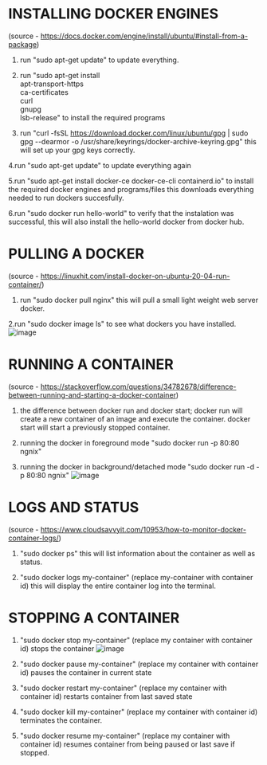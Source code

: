 # INSTALLING DOCKER ENGINES
(source - https://docs.docker.com/engine/install/ubuntu/#install-from-a-package)
1. run "sudo apt-get update" to update everything.

2. run "sudo apt-get install \
    apt-transport-https \
    ca-certificates \
    curl \
    gnupg \
    lsb-release" to install the required programs

3. run "curl -fsSL https://download.docker.com/linux/ubuntu/gpg | sudo gpg --dearmor -o /usr/share/keyrings/docker-archive-keyring.gpg" this will set up your gpg keys correctly.

4.run "sudo apt-get update" to update everything again

5.run "sudo apt-get install docker-ce docker-ce-cli containerd.io" to install the required docker engines and programs/files this downloads everything needed to run dockers succesfully.

6.run "sudo docker run hello-world" to verify that the instalation was successful, this will also install the hello-world docker from docker hub.

# PULLING A DOCKER 
(source - https://linuxhit.com/install-docker-on-ubuntu-20-04-run-container/)

1. run "sudo docker pull nginx" this will pull a small light weight web server docker.

2.run "sudo docker image ls" to see what dockers you have installed.
![image](https://github.com/WSU-kduncan/cs2900-NovaThread/edit/main/Project%202/Images/dockerimagels.jpg)

# RUNNING A CONTAINER 
(source - https://stackoverflow.com/questions/34782678/difference-between-running-and-starting-a-docker-container)

1. the difference between docker run and docker start; docker run will create a new container of an image and execute the container. docker start will start a previously stopped container.

2. running the docker in foreground mode "sudo docker run -p 80:80 ngnix"

3. running the docker in background/detached mode "sudo docker run -d -p 80:80 ngnix"
![image](https://github.com/WSU-kduncan/cs2900-NovaThread/edit/main/Project%202/Images/dockerterminal.jpg)

# LOGS AND STATUS
(source - https://www.cloudsavvyit.com/10953/how-to-monitor-docker-container-logs/)

1. "sudo docker ps" this will list information about the container as well as status.

2. "sudo docker logs my-container" (replace my-container with container id) this will display the entire container log into the terminal.


# STOPPING A CONTAINER

1. "sudo docker stop my-container" (replace my container with container id) stops the container
![image](https://github.com/WSU-kduncan/cs2900-NovaThread/edit/main/Project%202/Images/dockerstop.jpg)

2. "sudo docker pause my-container" (replace my container with container id) pauses the container in current state

3. "sudo docker restart my-container" (replace my container with container id) restarts container from last saved state

4. "sudo docker kill my-container" (replace my container with container id) terminates the container.

5. "sudo docker resume my-container" (replace my container with container id) resumes container from being paused or last save if stopped. 
